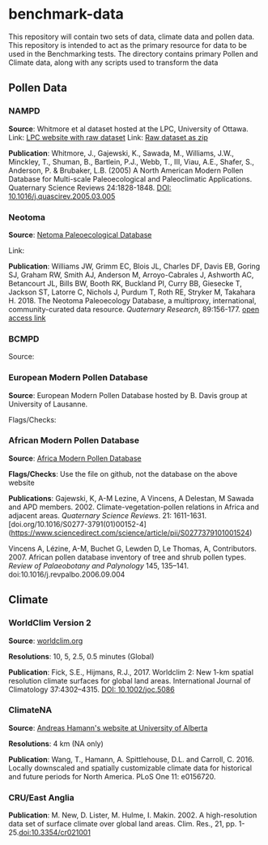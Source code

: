 # benchmark-data

This repository will contain two sets of data, climate data and pollen data.  This repository is intended to act as the primary resource for data to be used in the Benchmarking tests.  The directory contains primary Pollen and Climate data, along with any scripts used to transform the data

## Pollen Data

### NAMPD

**Source**: Whitmore et al dataset hosted at the LPC, University of Ottawa.
Link: [LPC website with raw dataset](http://http://www.lpc.uottawa.ca)
Link: [Raw dataset as zip](http://www.lpc.uottawa.ca/data/modern/whitmoreetal2005_v1-8.zip)

**Publication**: Whitmore, J., Gajewski, K., Sawada, M., Williams, J.W., Minckley, T., Shuman, B., Bartlein, P.J., Webb, T., III, Viau, A.E., Shafer, S., Anderson, P. & Brubaker, L.B. (2005) A North American Modern Pollen Database for Multi-scale Paleoecological and Paleoclimatic Applications. Quaternary Science Reviews 24:1828-1848. [DOI: 10.1016/j.quascirev.2005.03.005](https://www.sciencedirect.com/science/article/pii/S0277379105000934)

### Neotoma

**Source**: [Netoma Paleoecological Database](http://neotomadb.org)

Link: 

**Publication**: Williams JW, Grimm EC, Blois JL, Charles DF, Davis EB, Goring SJ, Graham RW, Smith AJ, Anderson M, Arroyo-Cabrales J, Ashworth AC, Betancourt JL, Bills BW, Booth RK, Buckland PI, Curry BB, Giesecke T, Jackson ST, Latorre C, Nichols J, Purdum T, Roth RE, Stryker M, Takahara H. 2018. The Neotoma Paleoecology Database, a multiproxy, international, community-curated data resource. *Quaternary Research*, 89:156-177. [open access link](https://doi.org/10.1017/qua.2017.105)

### BCMPD

Source:


### European Modern Pollen Database

**Source**: European Modern Pollen Database hosted by B. Davis group at University of Lausanne.

Flags/Checks: 


### African Modern Pollen Database

**Source**: [Africa Modern Pollen Database](http://fpd.sedoo.fr/fpd/english.do)

**Flags/Checks**: Use the file on github, not the database on the above website

**Publications**: Gajewski, K, A-M Lezine, A Vincens, A Delestan, M Sawada and APD members. 2002. Climate-vegetation-pollen relations in Africa and adjacent areas. *Quaternary Science Reviews*. 21: 1611-1631. [doi.org/10.1016/S0277-3791(01)00152-4] (https://www.sciencedirect.com/science/article/pii/S0277379101001524)

Vincens A, Lézine, A-M, Buchet G, Lewden D, Le Thomas, A, Contributors. 2007. African pollen database inventory of tree and shrub pollen types. *Review of Palaeobotany and Palynology* 145, 135–141. doi:10.1016/j.revpalbo.2006.09.004 


## Climate

### WorldClim Version 2

**Source**: [worldclim.org](worldclim.org/version2)

**Resolutions**: 10, 5, 2.5, 0.5 minutes (Global)

**Publication**: Fick, S.E., Hijmans, R.J., 2017. Worldclim 2: New 1-km spatial resolution climate surfaces for global land areas. International Journal of Climatology 37:4302–4315. [DOI: 10.1002/joc.5086](http://dx.doi.org/10.1002/joc.5086)

### ClimateNA

**Source**: [Andreas Hamann's website at University of Alberta](https://sites.ualberta.ca/~ahamann/data/climatena.html)

**Resolutions**: 4 km (NA only)

**Publication**: Wang, T., Hamann, A. Spittlehouse, D.L. and Carroll, C. 2016. Locally downscaled and spatially customizable climate data for historical and future periods for North America. PLoS One 11: e0156720.

### CRU/East Anglia

**Publication**: M. New, D. Lister, M. Hulme, I. Makin. 2002. A high-resolution data set of surface climate over global land areas. Clim. Res., 21, pp. 1-25.[doi:10.3354/cr021001
](http://www.int-res.com/abstracts/cr/v21/n1/p1-25/) 

